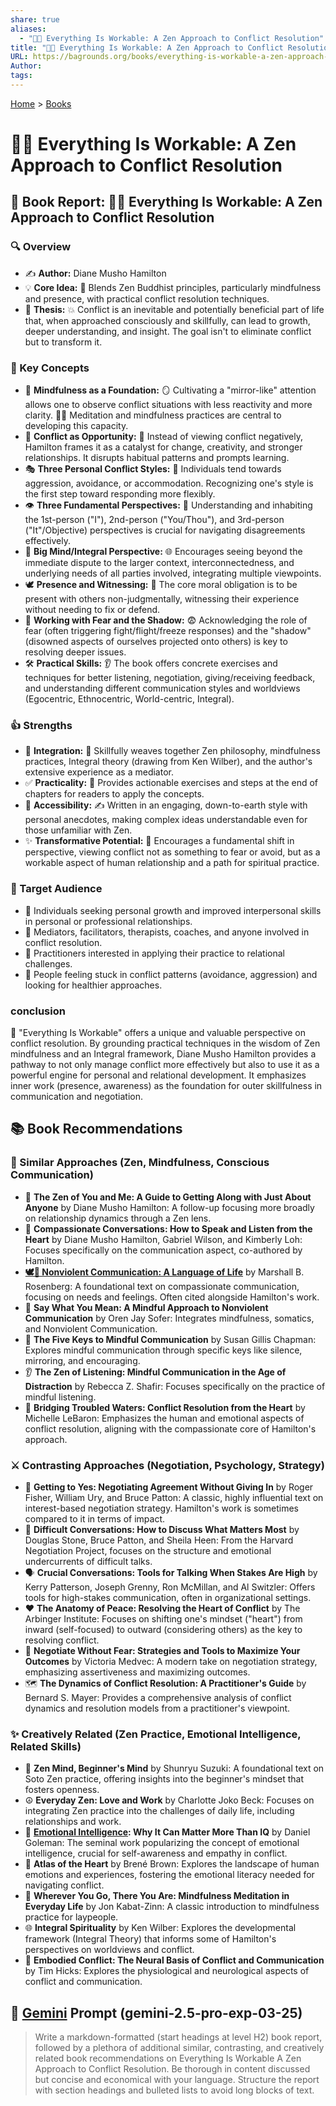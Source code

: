 ```yaml
---
share: true
aliases:
  - "🤝🧘 Everything Is Workable: A Zen Approach to Conflict Resolution"
title: "🤝🧘 Everything Is Workable: A Zen Approach to Conflict Resolution"
URL: https://bagrounds.org/books/everything-is-workable-a-zen-approach-to-conflict-resolution
Author: 
tags: 
---
```

[Home](../index.md) > [Books](./index.md)  
# 🤝🧘 Everything Is Workable: A Zen Approach to Conflict Resolution  
## 📖 Book Report: 🧘‍♀️ Everything Is Workable: A Zen Approach to Conflict Resolution  
  
### 🔍 Overview  
* ✍️ **Author:** Diane Musho Hamilton  
* 💡 **Core Idea:** 🧘 Blends Zen Buddhist principles, particularly mindfulness and presence, with practical conflict resolution techniques.  
* 🎯 **Thesis:** 💥 Conflict is an inevitable and potentially beneficial part of life that, when approached consciously and skillfully, can lead to growth, deeper understanding, and insight. The goal isn't to eliminate conflict but to transform it.  
  
### 🔑 Key Concepts  
* 🧠 **Mindfulness as a Foundation:** 🪞 Cultivating a "mirror-like" attention allows one to observe conflict situations with less reactivity and more clarity. 🧘‍♀️ Meditation and mindfulness practices are central to developing this capacity.  
* 🌱 **Conflict as Opportunity:** 🔄 Instead of viewing conflict negatively, Hamilton frames it as a catalyst for change, creativity, and stronger relationships. It disrupts habitual patterns and prompts learning.  
* 🎭 **Three Personal Conflict Styles:** 🧍 Individuals tend towards aggression, avoidance, or accommodation. Recognizing one's style is the first step toward responding more flexibly.  
* 👁️ **Three Fundamental Perspectives:** 🤝 Understanding and inhabiting the 1st-person ("I"), 2nd-person ("You/Thou"), and 3rd-person ("It"/Objective) perspectives is crucial for navigating disagreements effectively.  
* 🌟 **Big Mind/Integral Perspective:** 🌐 Encourages seeing beyond the immediate dispute to the larger context, interconnectedness, and underlying needs of all parties involved, integrating multiple viewpoints.  
* 🕊️ **Presence and Witnessing:** 💖 The core moral obligation is to be present with others non-judgmentally, witnessing their experience without needing to fix or defend.  
* 👻 **Working with Fear and the Shadow:** 😨 Acknowledging the role of fear (often triggering fight/flight/freeze responses) and the "shadow" (disowned aspects of ourselves projected onto others) is key to resolving deeper issues.  
* 🛠️ **Practical Skills:** 👂 The book offers concrete exercises and techniques for better listening, negotiation, giving/receiving feedback, and understanding different communication styles and worldviews (Egocentric, Ethnocentric, World-centric, Integral).  
  
### 👍 Strengths  
* 🔗 **Integration:** 🧘 Skillfully weaves together Zen philosophy, mindfulness practices, Integral theory (drawing from Ken Wilber), and the author's extensive experience as a mediator.  
* ✅ **Practicality:** 📝 Provides actionable exercises and steps at the end of chapters for readers to apply the concepts.  
* 📖 **Accessibility:** ✍️ Written in an engaging, down-to-earth style with personal anecdotes, making complex ideas understandable even for those unfamiliar with Zen.  
* ✨ **Transformative Potential:** 🔄 Encourages a fundamental shift in perspective, viewing conflict not as something to fear or avoid, but as a workable aspect of human relationship and a path for spiritual practice.  
  
### 👥 Target Audience  
* 🌱 Individuals seeking personal growth and improved interpersonal skills in personal or professional relationships.  
* 🤝 Mediators, facilitators, therapists, coaches, and anyone involved in conflict resolution.  
* 🧘 Practitioners interested in applying their practice to relational challenges.  
* 🤕 People feeling stuck in conflict patterns (avoidance, aggression) and looking for healthier approaches.  
  
### conclusion  
📜 "Everything Is Workable" offers a unique and valuable perspective on conflict resolution. By grounding practical techniques in the wisdom of Zen mindfulness and an Integral framework, Diane Musho Hamilton provides a pathway to not only manage conflict more effectively but also to use it as a powerful engine for personal and relational development. It emphasizes inner work (presence, awareness) as the foundation for outer skillfulness in communication and negotiation.  
  
## 📚 Book Recommendations  
  
### 🧘 Similar Approaches (Zen, Mindfulness, Conscious Communication)  
* 🧘 **The Zen of You and Me: A Guide to Getting Along with Just About Anyone** by Diane Musho Hamilton: A follow-up focusing more broadly on relationship dynamics through a Zen lens.  
* 💬 **Compassionate Conversations: How to Speak and Listen from the Heart** by Diane Musho Hamilton, Gabriel Wilson, and Kimberly Loh: Focuses specifically on the communication aspect, co-authored by Hamilton.  
* **[🕊️🤝 Nonviolent Communication: A Language of Life](./nonviolent-communication.md)** by Marshall B. Rosenberg: A foundational text on compassionate communication, focusing on needs and feelings. Often cited alongside Hamilton's work.  
* 🧠 **Say What You Mean: A Mindful Approach to Nonviolent Communication** by Oren Jay Sofer: Integrates mindfulness, somatics, and Nonviolent Communication.  
* 🔑 **The Five Keys to Mindful Communication** by Susan Gillis Chapman: Explores mindful communication through specific keys like silence, mirroring, and encouraging.  
* 👂 **The Zen of Listening: Mindful Communication in the Age of Distraction** by Rebecca Z. Shafir: Focuses specifically on the practice of mindful listening.  
* 🌊 **Bridging Troubled Waters: Conflict Resolution from the Heart** by Michelle LeBaron: Emphasizes the human and emotional aspects of conflict resolution, aligning with the compassionate core of Hamilton's approach.  
  
### ⚔️ Contrasting Approaches (Negotiation, Psychology, Strategy)  
* 🤝 **Getting to Yes: Negotiating Agreement Without Giving In** by Roger Fisher, William Ury, and Bruce Patton: A classic, highly influential text on interest-based negotiation strategy. Hamilton's work is sometimes compared to it in terms of impact.  
* 💬 **Difficult Conversations: How to Discuss What Matters Most** by Douglas Stone, Bruce Patton, and Sheila Heen: From the Harvard Negotiation Project, focuses on the structure and emotional undercurrents of difficult talks.  
* 🗣️ **Crucial Conversations: Tools for Talking When Stakes Are High** by Kerry Patterson, Joseph Grenny, Ron McMillan, and Al Switzler: Offers tools for high-stakes communication, often in organizational settings.  
* ❤️ **The Anatomy of Peace: Resolving the Heart of Conflict** by The Arbinger Institute: Focuses on shifting one's mindset ("heart") from inward (self-focused) to outward (considering others) as the key to resolving conflict.  
* 💪 **Negotiate Without Fear: Strategies and Tools to Maximize Your Outcomes** by Victoria Medvec: A modern take on negotiation strategy, emphasizing assertiveness and maximizing outcomes.  
* 🗺️ **The Dynamics of Conflict Resolution: A Practitioner's Guide** by Bernard S. Mayer: Provides a comprehensive analysis of conflict dynamics and resolution models from a practitioner's viewpoint.  
  
### ✨ Creatively Related (Zen Practice, Emotional Intelligence, Related Skills)  
* 🧘 **Zen Mind, Beginner's Mind** by Shunryu Suzuki: A foundational text on Soto Zen practice, offering insights into the beginner's mindset that fosters openness.  
* ☮️ **Everyday Zen: Love and Work** by Charlotte Joko Beck: Focuses on integrating Zen practice into the challenges of daily life, including relationships and work.  
* 🧠 **[Emotional Intelligence](./emotional-intelligence.md): Why It Can Matter More Than IQ** by Daniel Goleman: The seminal work popularizing the concept of emotional intelligence, crucial for self-awareness and empathy in conflict.  
* 🧭 **Atlas of the Heart** by Brené Brown: Explores the landscape of human emotions and experiences, fostering the emotional literacy needed for navigating conflict.  
* 📍 **Wherever You Go, There You Are: Mindfulness Meditation in Everyday Life** by Jon Kabat-Zinn: A classic introduction to mindfulness practice for laypeople.  
* 🌐 **Integral Spirituality** by Ken Wilber: Explores the developmental framework (Integral Theory) that informs some of Hamilton's perspectives on worldviews and conflict.  
* 🧠 **Embodied Conflict: The Neural Basis of Conflict and Communication** by Tim Hicks: Explores the physiological and neurological aspects of conflict and communication.  
  
## 💬 [Gemini](../software/gemini.md) Prompt (gemini-2.5-pro-exp-03-25)  
> Write a markdown-formatted (start headings at level H2) book report, followed by a plethora of additional similar, contrasting, and creatively related book recommendations on Everything Is Workable A Zen Approach to Conflict Resolution. Be thorough in content discussed but concise and economical with your language. Structure the report with section headings and bulleted lists to avoid long blocks of text.